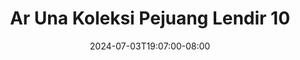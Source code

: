 --- 
title: "Ar Una  Koleksi Pejuang Lendir 10"
description: "nonton bokep Ar Una  Koleksi Pejuang Lendir 10 yandek    "
date: 2024-07-03T19:07:00-08:00
file_code: "32891z33z9a5"
draft: false
cover: "zejqs3u7c7m4la9f.jpg"
tags: ["Una", "Koleksi", "Pejuang", "Lendir", "bokep-indo", "bokep-viral", "bokep-ig"]
length: 50
fld_id: "1235331"
foldername: "Ar una"
categories: ["Ar una"]
views: 55
---